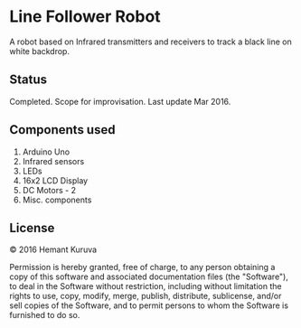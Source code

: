 # Line Follower Robot
A robot based on Infrared transmitters and receivers to track a black line on white backdrop.

## Status
Completed. Scope for improvisation. Last update Mar 2016.

## Components used
1. Arduino Uno
2. Infrared sensors
3. LEDs
4. 16x2 LCD Display
5. DC Motors - 2
6. Misc. components

## License
&copy; 2016 Hemant Kuruva

Permission is hereby granted, free of charge, to any person obtaining a copy of this software and associated documentation files (the "Software"), to deal in the Software without restriction, including without limitation the rights to use, copy, modify, merge, publish, distribute, sublicense, and/or sell copies of the Software, and to permit persons to whom the Software is furnished to do so.
